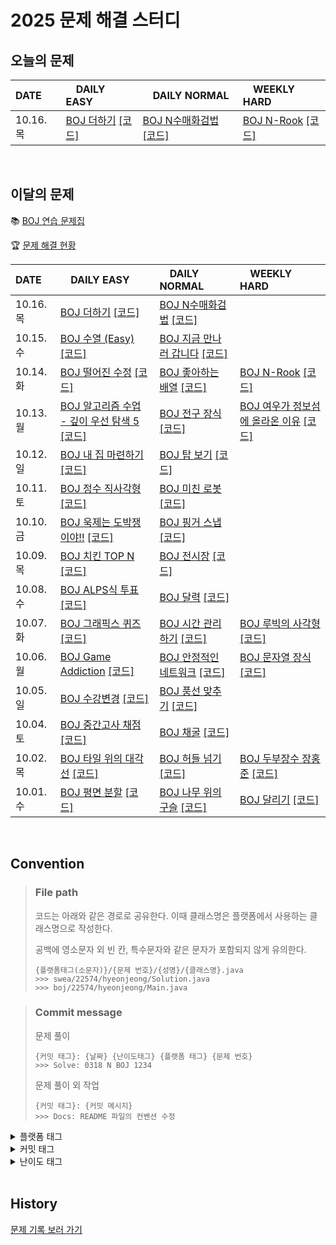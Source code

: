 <!--
|  |  |  |  |

[BOJ ](https://www.acmicpc.net/problem/) [[코드]](https://github.com/Problem-solve-study/code-store/tree/main/boj/)

| 10..  |  |  |  |

| 10.0.  | [BOJ ](https://www.acmicpc.net/problem/) [[코드]](https://github.com/Problem-solve-study/code-store/tree/main/boj/) | [BOJ ](https://www.acmicpc.net/problem/) [[코드]](https://github.com/Problem-solve-study/code-store/tree/main/boj/) | [BOJ ](https://www.acmicpc.net/problem/) [[코드]](https://github.com/Problem-solve-study/code-store/tree/main/boj/) |

| 10.0.  | [BOJ ](https://www.acmicpc.net/problem/) [[코드]](https://github.com/Problem-solve-study/code-store/tree/main/boj/) | [BOJ ](https://www.acmicpc.net/problem/) [[코드]](https://github.com/Problem-solve-study/code-store/tree/main/boj/) | |
-->

# 2025 문제 해결 스터디

## 오늘의 문제

| DATE      | <img src="https://d2gd6pc034wcta.cloudfront.net/tier/6-a.svg" width="12px" /> DAILY EASY | <img src="https://d2gd6pc034wcta.cloudfront.net/tier/11-a.svg" width="12px" /> DAILY NORMAL | <img src="https://d2gd6pc034wcta.cloudfront.net/tier/16-a.svg" width="12px" /> WEEKLY HARD |
| :-------- | :---------------------------------------------------------------------------------------------------------------------------------------------- | :----------------------------------------------------------------------------------------------------------------------------------------- | :--------------------------------------------------------------------------------------------------------------------------------------------------- |
| 10.16. 목 | [BOJ 더하기](https://www.acmicpc.net/problem/28419) [[코드]](https://github.com/Problem-solve-study/code-store/tree/main/boj/28419) | [BOJ N수매화검법](https://www.acmicpc.net/problem/25315) [[코드]](https://github.com/Problem-solve-study/code-store/tree/main/boj/25315) | [BOJ N-Rook](https://www.acmicpc.net/problem/1760) [[코드]](https://github.com/Problem-solve-study/code-store/tree/main/boj/1760) |


<br>

## 이달의 문제

📚 [BOJ 연습 문제집](https://www.acmicpc.net/group/practice/22838)

🏆 [문제 해결 현황](https://github.com/Problem-solve-study)

| DATE      | <img src="https://d2gd6pc034wcta.cloudfront.net/tier/6-a.svg" width="12px" /> DAILY EASY | <img src="https://d2gd6pc034wcta.cloudfront.net/tier/11-a.svg" width="12px" /> DAILY NORMAL | <img src="https://d2gd6pc034wcta.cloudfront.net/tier/16-a.svg" width="12px" /> WEEKLY HARD |
| :-------- | :------------------------------------------------------------------------------------------------------------------------------------------------ | :------------------------------------------------------------------------------------------------------------------------------------------------- | :--------------------------------------------------------------------------------------------------------------------------------------------------- |
| 10.16. 목 | [BOJ 더하기](https://www.acmicpc.net/problem/28419) [[코드]](https://github.com/Problem-solve-study/code-store/tree/main/boj/28419) | [BOJ N수매화검법](https://www.acmicpc.net/problem/25315) [[코드]](https://github.com/Problem-solve-study/code-store/tree/main/boj/25315) | |
| 10.15. 수 | [BOJ 수열 (Easy)](https://www.acmicpc.net/problem/23827) [[코드]](https://github.com/Problem-solve-study/code-store/tree/main/boj/23827) | [BOJ 지금 만나러 갑니다](https://www.acmicpc.net/problem/18235) [[코드]](https://github.com/Problem-solve-study/code-store/tree/main/boj/18235) | |
| 10.14. 화 | [BOJ 떨어진 수정](https://www.acmicpc.net/problem/13170) [[코드]](https://github.com/Problem-solve-study/code-store/tree/main/boj/13170) | [BOJ 좋아하는 배열](https://www.acmicpc.net/problem/12911) [[코드]](https://github.com/Problem-solve-study/code-store/tree/main/boj/12911) | [BOJ N-Rook](https://www.acmicpc.net/problem/1760) [[코드]](https://github.com/Problem-solve-study/code-store/tree/main/boj/1760) |
| 10.13. 월 | [BOJ 알고리즘 수업 - 깊이 우선 탐색 5](https://www.acmicpc.net/problem/24483) [[코드]](https://github.com/Problem-solve-study/code-store/tree/main/boj/24483) | [BOJ 전구 장식](https://www.acmicpc.net/problem/5527) [[코드]](https://github.com/Problem-solve-study/code-store/tree/main/boj/5527) | [BOJ 여우가 정보섬에 올라온 이유](https://www.acmicpc.net/problem/17131) [[코드]](https://github.com/Problem-solve-study/code-store/tree/main/boj/17131) |
| 10.12. 일 | [BOJ 내 집 마련하기](https://www.acmicpc.net/problem/30619) [[코드]](https://github.com/Problem-solve-study/code-store/tree/main/boj/30619) | [BOJ 탑 보기](https://www.acmicpc.net/problem/22866) [[코드]](https://github.com/Problem-solve-study/code-store/tree/main/boj/22866) | |
| 10.11. 토 | [BOJ 정수 직사각형](https://www.acmicpc.net/problem/9196) [[코드]](https://github.com/Problem-solve-study/code-store/tree/main/boj/9196) | [BOJ 미친 로봇](https://www.acmicpc.net/problem/1405) [[코드]](https://github.com/Problem-solve-study/code-store/tree/main/boj/1405) | |
| 10.10. 금 | [BOJ 욱제는 도박쟁이야!!](https://www.acmicpc.net/problem/14655) [[코드]](https://github.com/Problem-solve-study/code-store/tree/main/boj/14655) | [BOJ 핑거 스냅](https://www.acmicpc.net/problem/17394) [[코드]](https://github.com/Problem-solve-study/code-store/tree/main/boj/17394) | |
| 10.09. 목 | [BOJ 치킨 TOP N](https://www.acmicpc.net/problem/11582) [[코드]](https://github.com/Problem-solve-study/code-store/tree/main/boj/11582) | [BOJ 전시장](https://www.acmicpc.net/problem/2515) [[코드]](https://github.com/Problem-solve-study/code-store/tree/main/boj/2515) | |
| 10.08. 수 | [BOJ ALPS식 투표](https://www.acmicpc.net/problem/2817) [[코드]](https://github.com/Problem-solve-study/code-store/tree/main/boj/2817) | [BOJ 달력](https://www.acmicpc.net/problem/20207) [[코드]](https://github.com/Problem-solve-study/code-store/tree/main/boj/20207) | |
| 10.07. 화 | [BOJ 그래픽스 퀴즈](https://www.acmicpc.net/problem/2876) [[코드]](https://github.com/Problem-solve-study/code-store/tree/main/boj/2876) | [BOJ 시간 관리하기](https://www.acmicpc.net/problem/6068) [[코드]](https://github.com/Problem-solve-study/code-store/tree/main/boj/6068) | [BOJ 루빅의 사각형](https://www.acmicpc.net/problem/2549) [[코드]](https://github.com/Problem-solve-study/code-store/tree/main/boj/2549) |
| 10.06. 월 | [BOJ Game Addiction](https://www.acmicpc.net/problem/20152) [[코드]](https://github.com/Problem-solve-study/code-store/tree/main/boj/20152) | [BOJ 안정적인 네트워크](https://www.acmicpc.net/problem/2406) [[코드]](https://github.com/Problem-solve-study/code-store/tree/main/boj/2406) | [BOJ 문자열 장식](https://www.acmicpc.net/problem/1294) [[코드]](https://github.com/Problem-solve-study/code-store/tree/main/boj/1294) |
| 10.05. 일 | [BOJ 수강변경](https://www.acmicpc.net/problem/23305) [[코드]](https://github.com/Problem-solve-study/code-store/tree/main/boj/23305) | [BOJ 풍선 맞추기](https://www.acmicpc.net/problem/11509) [[코드]](https://github.com/Problem-solve-study/code-store/tree/main/boj/11509) | |
| 10.04. 토 | [BOJ 중간고사 채점](https://www.acmicpc.net/problem/15702) [[코드]](https://github.com/Problem-solve-study/code-store/tree/main/boj/15702) | [BOJ 채굴](https://www.acmicpc.net/problem/15573) [[코드]](https://github.com/Problem-solve-study/code-store/tree/main/boj/15573) | |
| 10.02. 목 | [BOJ 타일 위의 대각선](https://www.acmicpc.net/problem/2168) [[코드]](https://github.com/Problem-solve-study/code-store/tree/main/boj/2168) | [BOJ 허들 넘기](https://www.acmicpc.net/problem/23286) [[코드]](https://github.com/Problem-solve-study/code-store/tree/main/boj/23286) | [BOJ 두부장수 장홍준](https://www.acmicpc.net/problem/1657) [[코드]](https://github.com/Problem-solve-study/code-store/tree/main/boj/1657) |
| 10.01. 수 | [BOJ 평면 분할](https://www.acmicpc.net/problem/18187) [[코드]](https://github.com/Problem-solve-study/code-store/tree/main/boj/18187) | [BOJ 나무 위의 구슬](https://www.acmicpc.net/problem/14570) [[코드]](https://github.com/Problem-solve-study/code-store/tree/main/boj/1577) | [BOJ 달리기](https://www.acmicpc.net/problem/14570) [[코드]](https://github.com/Problem-solve-study/code-store/tree/main/boj/12963) |

<br>

## Convention

> ### File path
>
> 코드는 아래와 같은 경로로 공유한다. 이때 클래스명은 플랫폼에서 사용하는 클래스명으로 작성한다.
>
> 공백에 영소문자 외 빈 칸, 특수문자와 같은 문자가 포함되지 않게 유의한다.
>
> ```
> {플랫폼태그(소문자)}/{문제 번호}/{성명}/{클래스명}.java
> >>> swea/22574/hyeonjeong/Solution.java
> >>> boj/22574/hyeonjeong/Main.java
> ```

> ### Commit message
>
> 문제 풀이
>
> ```
> {커밋 태그}: {날짜} {난이도태그} {플랫폼 태그} {문제 번호}
> >>> Solve: 0318 N BOJ 1234
> ```
>
> 문제 풀이 외 작업
>
> ```
> {커밋 태그}: {커밋 메시지}
> >>> Docs: README 파일의 컨벤션 수정
> ```

<details>
<summary>플랫폼 태그</summary>
<br>
  
| 플랫폼            | 태그 |
| :---------------- | :--- |
| 백준              | BOJ  |
| 프로그래머스      | PGS  |
| SW Expert Academy | SWEA |
</details>
<details>
<summary>커밋 태그</summary>
<br>

| 태그     | 설명                                      |
| :------- | :---------------------------------------- |
| Solve    | 문제 해결                                 |
| Try      | 문제 풀이 시도 (문제 해결 실패 사유 작성) |
| Refactor | 문제 해결 후 최적화, 코드 개선 등         |
| Rename   | 파일명, 폴더명 수정 혹은 폴더 이동        |
| Comment  | 코드 변경이 없는 주석 추가, 오타 수정 등  |
| Docs     | README와 같은 문서 수정                   |

</details>

<details>
<summary>난이도 태그</summary>
<br>

| 태그     | 설명                                      |
| :------- | :---------------------------------------- |
| E | Daily easy |
| N | Daily normal |
| H | weekly hard |

</details>

<br>

## History
[문제 기록 보러 가기](https://github.com/Problem-solve-study/code-store/blob/main/PROBLEM_HISTORY.md)
